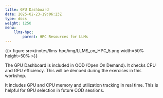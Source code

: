 ```yaml
---
title: GPU Dashboard 
date: 2025-02-23-19:06:23Z
type: docs 
weight: 1250
menu: 
    llms-hpc:
        parent: HPC Resources for LLMs
---
```



{{< figure src=/notes/llms-hpc/img/LLMS_on_HPC_5.png width=50% height=50% >}}

The GPU Dashboard is included in OOD (Open On Demand). It checks CPU and GPU efficiency. This will be demoed during the exercises in this workshop.

It includes GPU and CPU memory and utilization tracking in real time. This is helpful for GPU selection in future OOD sessions.

